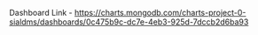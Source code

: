 Dashboard Link - https://charts.mongodb.com/charts-project-0-sialdms/dashboards/0c475b9c-dc7e-4eb3-925d-7dccb2d6ba93
